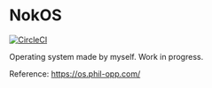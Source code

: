 # NokOS

[![CircleCI](https://circleci.com/gh/Khdbble/nokos.svg?style=svg)](https://circleci.com/gh/Khdbble/nokos)

Operating system made by myself. Work in progress.

Reference: https://os.phil-opp.com/

